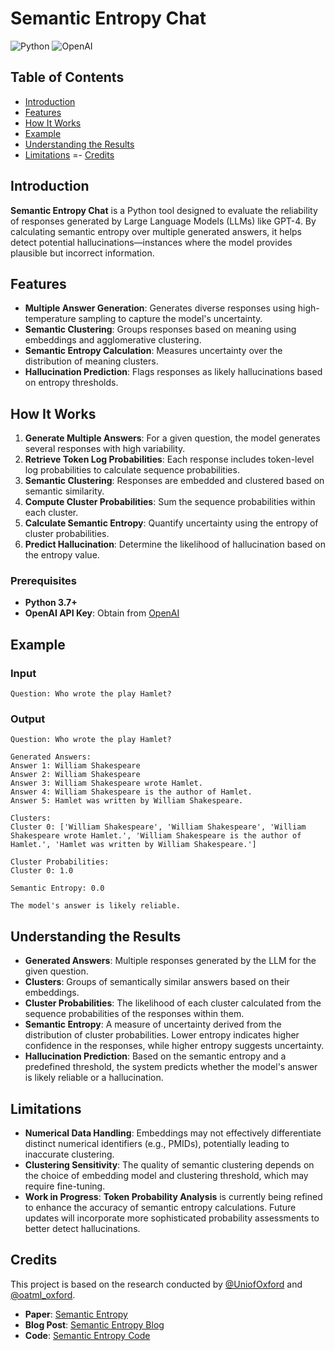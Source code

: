 # Semantic Entropy Chat

![Python](https://img.shields.io/badge/python-3.7%2B-blue.svg)
![OpenAI](https://img.shields.io/badge/OpenAI-API-blue.svg)

## Table of Contents

- [Introduction](#introduction)
- [Features](#features)
- [How It Works](#how-it-works)
- [Example](#example)
- [Understanding the Results](#understanding-the-results)
- [Limitations](#limitations)
=- [Credits](#credits)

## Introduction

**Semantic Entropy Chat** is a Python tool designed to evaluate the reliability of responses generated by Large Language Models (LLMs) like GPT-4. By calculating semantic entropy over multiple generated answers, it helps detect potential hallucinations—instances where the model provides plausible but incorrect information.

## Features

- **Multiple Answer Generation**: Generates diverse responses using high-temperature sampling to capture the model's uncertainty.
- **Semantic Clustering**: Groups responses based on meaning using embeddings and agglomerative clustering.
- **Semantic Entropy Calculation**: Measures uncertainty over the distribution of meaning clusters.
- **Hallucination Prediction**: Flags responses as likely hallucinations based on entropy thresholds.

## How It Works

1. **Generate Multiple Answers**: For a given question, the model generates several responses with high variability.
2. **Retrieve Token Log Probabilities**: Each response includes token-level log probabilities to calculate sequence probabilities.
3. **Semantic Clustering**: Responses are embedded and clustered based on semantic similarity.
4. **Compute Cluster Probabilities**: Sum the sequence probabilities within each cluster.
5. **Calculate Semantic Entropy**: Quantify uncertainty using the entropy of cluster probabilities.
6. **Predict Hallucination**: Determine the likelihood of hallucination based on the entropy value.

### Prerequisites

- **Python 3.7+**
- **OpenAI API Key**: Obtain from [OpenAI](https://platform.openai.com/account/api-keys)

## Example

### Input
~~~
Question: Who wrote the play Hamlet?
~~~
### Output
~~~
Question: Who wrote the play Hamlet?

Generated Answers:
Answer 1: William Shakespeare
Answer 2: William Shakespeare
Answer 3: William Shakespeare wrote Hamlet.
Answer 4: William Shakespeare is the author of Hamlet.
Answer 5: Hamlet was written by William Shakespeare.

Clusters:
Cluster 0: ['William Shakespeare', 'William Shakespeare', 'William Shakespeare wrote Hamlet.', 'William Shakespeare is the author of Hamlet.', 'Hamlet was written by William Shakespeare.']

Cluster Probabilities:
Cluster 0: 1.0

Semantic Entropy: 0.0

The model's answer is likely reliable.
~~~

## Understanding the Results

- **Generated Answers**: Multiple responses generated by the LLM for the given question.
- **Clusters**: Groups of semantically similar answers based on their embeddings.
- **Cluster Probabilities**: The likelihood of each cluster calculated from the sequence probabilities of the responses within them.
- **Semantic Entropy**: A measure of uncertainty derived from the distribution of cluster probabilities. Lower entropy indicates higher confidence in the responses, while higher entropy suggests uncertainty.
- **Hallucination Prediction**: Based on the semantic entropy and a predefined threshold, the system predicts whether the model's answer is likely reliable or a hallucination.

## Limitations

- **Numerical Data Handling**: Embeddings may not effectively differentiate distinct numerical identifiers (e.g., PMIDs), potentially leading to inaccurate clustering.
- **Clustering Sensitivity**: The quality of semantic clustering depends on the choice of embedding model and clustering threshold, which may require fine-tuning.
- **Work in Progress**: **Token Probability Analysis** is currently being refined to enhance the accuracy of semantic entropy calculations. Future updates will incorporate more sophisticated probability assessments to better detect hallucinations.

## Credits

This project is based on the research conducted by [@UniofOxford](https://github.com/UniofOxford) and [@oatml_oxford](https://github.com/oatml_oxford).

- **Paper**: [Semantic Entropy](https://bit.ly/semantic-entropy)
- **Blog Post**: [Semantic Entropy Blog](https://bit.ly/semantic-entropy-blog)
- **Code**: [Semantic Entropy Code](https://bit.ly/semantic-entropy-code)

